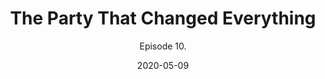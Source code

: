 ---
#NOTES: don't use "#" or ":" those mess with the code
# What is the name of the episode?
title: The Party That Changed Everything
# What is the subtotitle of the episode? this will show up in the
subtitle: Episode 10.

# NO CHANGE don't change this 
#VVVVVVVVVVVVVVVVVVVVVVVVVVVVVVVVVVVVVVVVVVVVVVV
layout: default
comments: true

# Add +1 to the latest episode. This controls where in the grid the episode will show up
#e.g if the latest episode is number 8, this episode should be number 9
modal-id: 10
# Creation date
date: 2020-05-09
#main image. image should go in img/portfolio
img: Party-changed.png
#thumbnail image. image should go in img/portfolio
thumbnail: default-thumbnail.png
#description of the image when hoving over, useful to the visually impaired
alt: Matt and Sonia!
#date that will be displayed
project-date: May 2020
#who participated?
guests: Paul - Matt - Sonia   
#noir, sci-fi and such
genre: High school drama

description: This week on the Offer, Matt Lovelace, Sonia Zhang, and Paul weave a story that begins with a party, where one boy discovers things about himself that will change not just his life, but the whole town, nay the world, forever. The story begins at 00:07:12

#link to the individual episodes in each platform
spoti-link: https://open.spotify.com/episode/1ItgLpKc4cYO0UVDQOJ6vl?si=jcMaGnQETNmjGEgDXIiC8w
apple-link: https://podcasts.apple.com/us/podcast/the-offer-an-improvised-story/id1501625817?i=1000474072102
tunein-link: https://tunein.com/podcasts/Comedy-Podcasts/The-Offer-p1300957/?topicId=141042494
switcher-link: https://www.stitcher.com/podcast/the-offer-an-improv-podcast/e/68585020

---